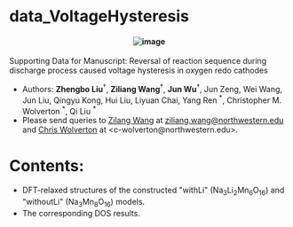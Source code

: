 # data_VoltageHysteresis
<h4 align="center">

![image](https://zenodo.org/badge/1012768110.svg)

</h4>

Supporting Data for Manuscript: Reversal of reaction sequence during discharge process caused voltage hysteresis in oxygen redo cathodes


- Authors: **Zhengbo Liu**$^\dagger$, **Ziliang Wang**$^\dagger$, **Jun Wu**$^\dagger$, Jun Zeng, Wei Wang, Jun Liu, Qingyu Kong, Hui Liu, Liyuan Chai, Yang Ren <sup>\*</sup>, Christopher M. Wolverton <sup>\*</sup>, Qi Liu <sup>\*</sup>
- Please send queries to [Zilang Wang](https://sites.google.com/site/wolvertonresearchgroup/members/ziliang-wang) at <ziliang.wang@northwestern.edu> and [Chris Wolverton]([https://caneparesearch.org/team/Piero-Canepa/](https://www.mccormick.northwestern.edu/research-faculty/directory/profiles/wolverton-chris.html)) at <c-wolverton@northwestern.edu>.

# Contents:
- DFT-relaxed structures of the constructed "withLi" (Na<sub>3</sub>Li<sub>2</sub>Mn<sub>6</sub>O<sub>16</sub>) and "withoutLi" (Na<sub>3</sub>Mn<sub>8</sub>O<sub>16</sub>) models.
- The corresponding DOS results.

